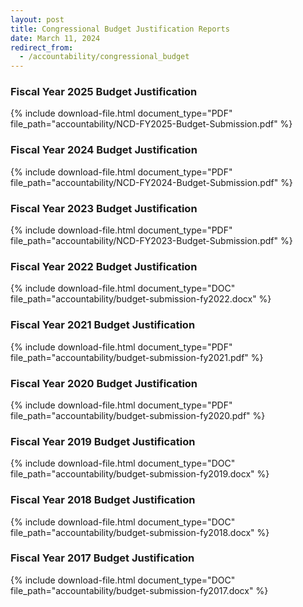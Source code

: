 ```yaml
---
layout: post
title: Congressional Budget Justification Reports
date: March 11, 2024
redirect_from:
  - /accountability/congressional_budget
---
```

### Fiscal Year 2025 Budget Justification

{% include download-file.html document_type="PDF" file_path="accountability/NCD-FY2025-Budget-Submission.pdf" %}

### Fiscal Year 2024 Budget Justification

{% include download-file.html document_type="PDF" file_path="accountability/NCD-FY2024-Budget-Submission.pdf" %}

### Fiscal Year 2023 Budget Justification

{% include download-file.html document_type="PDF" file_path="accountability/NCD-FY2023-Budget-Submission.pdf" %}

### Fiscal Year 2022 Budget Justification

{% include download-file.html document_type="DOC" file_path="accountability/budget-submission-fy2022.docx" %}

### Fiscal Year 2021 Budget Justification

{% include download-file.html document_type="PDF" file_path="accountability/budget-submission-fy2021.pdf" %}

### Fiscal Year 2020 Budget Justification

{% include download-file.html document_type="PDF" file_path="accountability/budget-submission-fy2020.pdf" %}

### Fiscal Year 2019 Budget Justification

{% include download-file.html document_type="DOC" file_path="accountability/budget-submission-fy2019.docx" %}

### Fiscal Year 2018 Budget Justification

{% include download-file.html document_type="DOC" file_path="accountability/budget-submission-fy2018.docx" %}

### Fiscal Year 2017 Budget Justification

{% include download-file.html document_type="DOC" file_path="accountability/budget-submission-fy2017.docx" %}

<!--
These docs do not exist.

\* \[Fiscal Year 2016 Budget Justification]({{ site.baseUrl }}/assets/uploads/docs/ncd-fy16-cj.doc)
\* \[Fiscal Year 2015 Budget Justification]({{ site.baseUrl }}/assets/uploads/docs/ncd-2015-congressional-justification.doc)
\* \[Fiscal Year 2014 Budget Justification]({{ site.baseUrl }}/assets/uploads/docs/fy2014-congressional-justification.docx)
\* \[Fiscal Year 2013 Budget Justification]({{ site.baseUrl }}/assets/uploads/docs/ncd-fy-2013-congressional-justification.pdf)
\* \[Fiscal Year 2012 Budget Justification]({{ site.baseUrl }}/assets/uploads/docs/fy12-ncd-cj-final-3-updated.pdf)
\* \[Fiscal Year 2011 Budget Justification]({{ site.baseUrl }}/assets/uploads/docs/14-ncd-cong-budget-fy-2011-1-7-10-(2).pdf)
\* \[Fiscal Year 2010 Budget Justification]({{ site.baseUrl }}/assets/uploads/docs/ncd-2010cogressionalbudget-5-5-09.doc)
\* \[Fiscal Year 2009 Budget Justification]({{ site.baseUrl }}/assets/uploads/docs/ncd-2009-budget-final-final-narrative-9-10-07.pdf)
* \[Fiscal Year 2008 Budget Justification]({{ site.baseUrl }}/assets/uploads/docs/2008budget.pdf)

-->